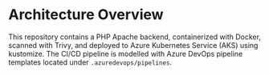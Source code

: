 # Architecture Overview

This repository contains a PHP Apache backend, containerized with Docker, scanned with Trivy,
and deployed to Azure Kubernetes Service (AKS) using kustomize. The CI/CD pipeline is modelled
with Azure DevOps pipeline templates located under `.azuredevops/pipelines`.
